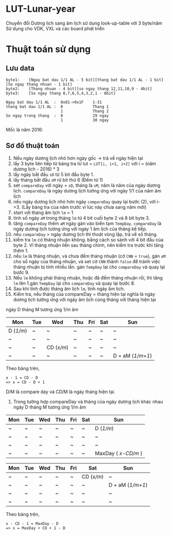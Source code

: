 # LUT-Lunar-year
Chuyển đổi Dương lịch sang âm lịch sử dụng look-up-table với 3 byte/năm
Sử dụng cho VDK, VXL và các board phát triển

# Thuật toán sử dụng
## Lưu data
```
byte1:    [Ngay bat dau 1/1 AL - 5 bit][thang bat dau 1/1 AL - 1 bit][So ngay thang nhuan - 1 bit]
byte2:    [Thang nhuan - 4 bit][so ngay thang 12,11,10,9 - 4bit]
byte3:    [So ngay thang 8,7,6,5,4,3,2,1 - 8bit]

Ngay bat dau 1/1 AL  :  0x01->0x1F    1-31
thang bat dau 1/1 AL :  0             Thang 1
                        1             Thang 2
So ngay trong thang  :  0             29 ngay
                        1             30 ngay
```
Mốc là năm 2016:
## Sơ đồ thuật toán

1. Nếu ngày dương lịch nhỏ hơn ngày gốc -> trả về ngày hiện tại
1. lấy 3 byte liên tiếp từ bảng tra từ lut = `LUT[i, i+1, i+2]` với i = (năm dương lịch - 2016) * 3 
1. lấy ngày bắt đầu `sD` từ 5 bit đầu byte 1.
1. lấy tháng bắt đầu `sM` rừ bit thứ 6 (Đếm từ 1)
1. set `compareDay` với ngày = `sD`, tháng là `sM`, năm là năm của ngày dương lịch. `compareDay` là ngày dương lịch tướng ứng với ngày 1/1 của năm âm lịch
1. nếu ngày dương lịch nhỏ hơn ngày `compareDay` quay lại bước (2), với i-=3. (Lấy bảng tra của năm trước vì lúc này chưa sang năm mới)
1. start với tháng âm lịch `lm` = 1 
1. tính số ngày `aM` trong tháng `lm` từ 4 bit cuối byte 2 và 8 bit byte 3.
1. tăng `compareDay` thêm `aM` ngày gán vào biến tạm `TempDay`. `compareDay` là ngày dương lịch tương ứng với ngày 1 âm lịch của tháng kế tiếp.
1. nếu `compareDay` > ngày dương lịch thì thoát vòng lặp, trả về số tháng.
1. kiểm tra `lm` có tháng nhuận không. bằng cách so sánh với 4 bit đầu của byte 2. Vì tháng nhuận liền sau tháng chính, nên kiểm tra trước khi tăng thêm 1.
1. nếu `lm` là tháng nhuận, và chưa đếm tháng nhuận (cờ `CNN` = `true`), gán `aM` cho số ngày của tháng nhuận, và set cờ `CNN` thành `false` để tránh việc tháng nhuận bị tính nhiều lần. gán `TempDay` lại cho `compareDay` và quay lại bước 9.
1. Nếu `lm` không phải tháng nhuận, hoặc đã đếm tháng nhuận rồi, thì tăng `lm` lên 1.gán `TempDay` lại cho `compareDay` và quay lại bước 8.
1. Sau khi tính được tháng âm lịch `lm`, tính ngày âm lịch.
1. Kiểm tra, nếu tháng của compareDay = tháng hiện tại nghĩa là ngày dương lịch tướng ứng với ngày âm lịch cùng tháng với tháng hiện tại

ngày D tháng M tương ứng 1/m âm

 Mon | Tue | Wed | Thu | Fri | Sat | Sun
 --- | --- | --- | --- | --- | --- | --- |
D (_1/m_) | ~ | ~ | ~ | ~ | ~ | ~ 
~ | ~ | ~ | ~ | ~ | ~ | ~ 
~ | ~ | CD (_x/m_) | ~ | ~ | ~ | ~ 
~ | ~ | ~ | ~ | ~ | ~ | D + aM (_1/m+1_)

Theo bảng trên, 
```
x - 1 = CD - D
=> x = CD - D + 1
 ```
D/M là compare day và CD/M là ngày tháng hiện tại.

1. Trong tường hợp compareDay và tháng của ngày dương lịch khác nhau 
ngày D tháng M tương ứng 1/m âm

 Mon | Tue | Wed | Thu | Fri | Sat | Sun
 --- | --- | --- | --- | --- | --- | --- |
~ | ~ | ~ | ~ | ~ | ~ | D (_1/m_) 
~ | ~ | ~ | ~ | ~ | ~ | ~ 
~ | ~ | ~ | ~ | ~ | ~ | ~ 
~ | ~ | ~ | ~ | ~ | ~ | MaxDay ( _x-CD/m_ )


 Mon | Tue | Wed | Thu | Fri | Sat | Sun
 --- | --- | --- | --- | --- | --- | --- |
~ | ~ | ~ | ~ | ~ | CD (_x/m_) | ~ 
~ | ~ | ~ | ~ | ~ | ~ | D + aM (_1/m+1_) 
~ | ~ | ~| ~ | ~ | ~ | ~ 
~ | ~ | ~ | ~ | ~ | ~ | ~

Theo bảng trên,
```
x - CD - 1 = MaxDay - D
=> x = MaxDay + CD + 1 - D
``` 